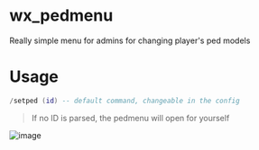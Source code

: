 # wx_pedmenu
Really simple menu for admins for changing player's ped models

# Usage
```lua
/setped (id) -- default command, changeable in the config
```
> If no ID is parsed, the pedmenu will open for yourself

![image](https://github.com/nwvh/wx_pedmenu/assets/76164598/955fd9ea-d64e-4fdf-9dd6-1071e32e8321)
